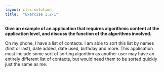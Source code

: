 ```yaml
---
layout: clrs-solution
title:  "Exercise 1.2-1"
---
```

**Give an example of an application that requires algorithmic content at the application level, and discuss the function of the algorithms involved.**

On my phone, I have a list of contacts. I am able to sort this list by names (first or last), date added, date used, birthday and more. This application must include some sort of sorting algorithm as another user may have an entirely different list of contacts, but would need them to be sorted quickly just the same as me.